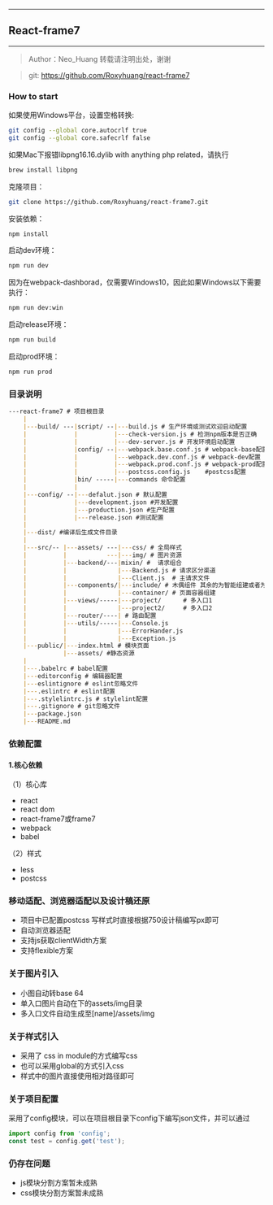  ---
## React-frame7
---

> Author：Neo_Huang 转载请注明出处，谢谢

> git: https://github.com/Roxyhuang/react-frame7

### How to start

如果使用Windows平台，设置空格转换:

```bash
git config --global core.autocrlf true
git config --global core.safecrlf false
```

如果Mac下报错libpng16.16.dylib with anything php related，请执行

```bash
brew install libpng
```

克隆项目：

```bash
git clone https://github.com/Roxyhuang/react-frame7.git
```
安装依赖：

```bash
npm install
```
启动dev环境：

```bash
npm run dev
```

因为在webpack-dashborad，仅需要Windows10，因此如果Windows以下需要执行：

```bash
npm run dev:win
```

启动release环境：

```bash
npm run build
```

启动prod环境：

```bash
npm run prod
```


### 目录说明

```markdown
---react-frame7 # 项目根目录
    |
    |---build/ ---|script/ --|---build.js # 生产环境或测试欢迎启动配置
    |             |          |---check-version.js # 检测npm版本是否正确
    |             |          |---dev-server.js # 开发环境启动配置
    |             |config/ --|---webpack.base.conf.js # webpack-base配置
    |             |          |---webpack.dev.conf.js # webpack-dev配置
    |             |          |---webpack.prod.conf.js # webpack-prod配置
    |             |          |---postcss.config.js    #postcss配置
    |             |bin/ -----|---commands 命令配置
    |             |
    |---config/ --|---defalut.json # 默认配置
    |             |---development.json #开发配置
    |             |---production.json #生产配置
    |             |---release.json #测试配置
    |
    |---dist/ #编译后生成文件目录
    |
    |---src/-- |---assets/ ---|---css/ # 全局样式
    |          |           ---|---img/ # 图片资源
    |          |---backend/---|mixin/ #  请求组合
    |          |              |---Backend.js # 请求区分渠道
    |          |              |---Client.js  # 主请求文件
    |          |---components/|---include/ # 木偶组件 其余的为智能组建或者为页面容器
    |          |              |---container/ # 页面容器组建
    |          |---views/-----|---project/      # 多入口1
    |          |              |---project2/     # 多入口2
    |          |---router/----| # 路由配置
    |          |---utils/-----|---Console.js
    |          |              |---ErrorHander.js
    |          |              |---Exception.js
    |---public/|---index.html # 模块页面
               |---assets/ #静态资源
    |
    |---.babelrc # babel配置
    |---editorconfig # 编辑器配置
    |---eslintignore # eslint忽略文件
    |---.eslintrc # eslint配置
    |---.stylelintrc.js # stylelint配置
    |---.gitignore # git忽略文件
    |---package.json
    |---README.md

```

### 依赖配置

#### 1.核心依赖

（1）核心库

- react
- react dom
- react-frame7或frame7
- webpack
- babel

（2）样式

- less
- postcss

### 移动适配、浏览器适配以及设计稿还原

- 项目中已配置postcss 写样式时直接根据750设计稿编写px即可
- 自动浏览器适配
- 支持js获取clientWidth方案
- 支持flexible方案

### 关于图片引入

- 小图自动转base 64
- 单入口图片自动在下的assets/img目录
- 多入口文件自动生成至[name]/assets/img

### 关于样式引入

- 采用了 css in module的方式编写css
- 也可以采用global的方式引入css
- 样式中的图片直接使用相对路径即可

### 关于项目配置

采用了config模块，可以在项目根目录下config下编写json文件，并可以通过

```javascript
import config from 'config';
const test = config.get('test');
```

### 仍存在问题

- js模块分割方案暂未成熟
- css模块分割方案暂未成熟
